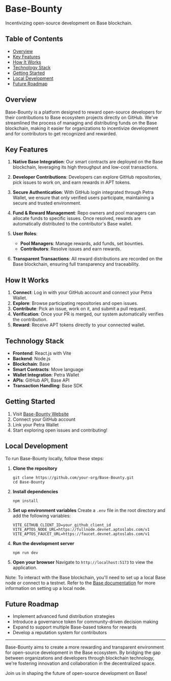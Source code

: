 # Base-Bounty

Incentivizing open-source development on Base blockchain.

## Table of Contents
- [Overview](#overview)
- [Key Features](#key-features)
- [How It Works](#how-it-works)
- [Technology Stack](#technology-stack)
- [Getting Started](#getting-started)
- [Local Development](#local-development)
- [Future Roadmap](#future-roadmap)

## Overview

Base-Bounty is a platform designed to reward open-source developers for their contributions to Base ecosystem projects directly on GitHub. We've streamlined the process of managing and distributing funds on the Base blockchain, making it easier for organizations to incentivize development and for contributors to get recognized and rewarded.

## Key Features

1. **Native Base Integration**: Our smart contracts are deployed on the Base blockchain, leveraging its high throughput and low-cost transactions.

2. **Developer Contributions**: Developers can explore GitHub repositories, pick issues to work on, and earn rewards in APT tokens.

3. **Secure Authentication**: With GitHub login integrated through Petra Wallet, we ensure that only verified users participate, maintaining a secure and trusted environment.

4. **Fund & Reward Management**: Repo owners and pool managers can allocate funds to specific issues. Once resolved, rewards are automatically distributed to the contributor's Base wallet.

5. **User Roles**:
   - **Pool Managers**: Manage rewards, add funds, set bounties.
   - **Contributors**: Resolve issues and earn rewards.

6. **Transparent Transactions**: All reward distributions are recorded on the Base blockchain, ensuring full transparency and traceability.

## How It Works

1. **Connect**: Log in with your GitHub account and connect your Petra Wallet.
2. **Explore**: Browse participating repositories and open issues.
3. **Contribute**: Pick an issue, work on it, and submit a pull request.
4. **Verification**: Once your PR is merged, our system automatically verifies the contribution.
5. **Reward**: Receive APT tokens directly to your connected wallet.

## Technology Stack

- **Frontend**: React.js with Vite
- **Backend**: Node.js
- **Blockchain**: Base
- **Smart Contracts**: Move language
- **Wallet Integration**: Petra Wallet
- **APIs**: GitHub API, Base API
- **Transaction Handling**: Base SDK

## Getting Started

1. Visit [Base-Bounty Website](https://Base-Bounty.example.com)
2. Connect your GitHub account
3. Link your Petra Wallet
4. Start exploring open issues and contributing!

## Local Development

To run Base-Bounty locally, follow these steps:

1. **Clone the repository**
   ```
   git clone https://github.com/your-org/Base-Bounty.git
   cd Base-Bounty
   ```

2. **Install dependencies**
   ```
   npm install
   ```

3. **Set up environment variables**
   Create a `.env` file in the root directory and add the following variables:
   ```
   VITE_GITHUB_CLIENT_ID=your_github_client_id
   VITE_APTOS_NODE_URL=https://fullnode.devnet.aptoslabs.com/v1
   VITE_APTOS_FAUCET_URL=https://faucet.devnet.aptoslabs.com/v1
   ```

4. **Run the development server**
   ```
   npm run dev
   ```

5. **Open your browser**
   Navigate to `http://localhost:5173` to view the application.

Note: To interact with the Base blockchain, you'll need to set up a local Base node or connect to a testnet. Refer to the [Base documentation](https://aptos.dev/nodes/local-testnet/local-testnet-index) for more information on setting up a local node.

## Future Roadmap

- Implement advanced fund distribution strategies
- Introduce a governance token for community-driven decision making
- Expand to support multiple Base-based tokens for rewards
- Develop a reputation system for contributors

---

Base-Bounty aims to create a more rewarding and transparent environment for open-source development in the Base ecosystem. By bridging the gap between organizations and developers through blockchain technology, we're fostering innovation and collaboration in the decentralized space.

Join us in shaping the future of open-source development on Base!